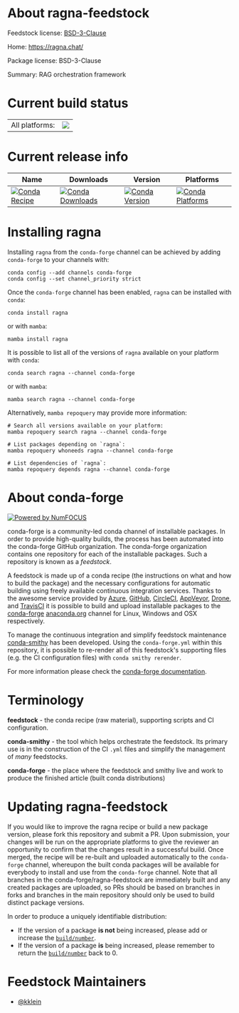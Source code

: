 About ragna-feedstock
=====================

Feedstock license: [BSD-3-Clause](https://github.com/conda-forge/ragna-feedstock/blob/main/LICENSE.txt)

Home: https://ragna.chat/

Package license: BSD-3-Clause

Summary: RAG orchestration framework

Current build status
====================


<table><tr><td>All platforms:</td>
    <td>
      <a href="https://dev.azure.com/conda-forge/feedstock-builds/_build/latest?definitionId=22217&branchName=main">
        <img src="https://dev.azure.com/conda-forge/feedstock-builds/_apis/build/status/ragna-feedstock?branchName=main">
      </a>
    </td>
  </tr>
</table>

Current release info
====================

| Name | Downloads | Version | Platforms |
| --- | --- | --- | --- |
| [![Conda Recipe](https://img.shields.io/badge/recipe-ragna-green.svg)](https://anaconda.org/conda-forge/ragna) | [![Conda Downloads](https://img.shields.io/conda/dn/conda-forge/ragna.svg)](https://anaconda.org/conda-forge/ragna) | [![Conda Version](https://img.shields.io/conda/vn/conda-forge/ragna.svg)](https://anaconda.org/conda-forge/ragna) | [![Conda Platforms](https://img.shields.io/conda/pn/conda-forge/ragna.svg)](https://anaconda.org/conda-forge/ragna) |

Installing ragna
================

Installing `ragna` from the `conda-forge` channel can be achieved by adding `conda-forge` to your channels with:

```
conda config --add channels conda-forge
conda config --set channel_priority strict
```

Once the `conda-forge` channel has been enabled, `ragna` can be installed with `conda`:

```
conda install ragna
```

or with `mamba`:

```
mamba install ragna
```

It is possible to list all of the versions of `ragna` available on your platform with `conda`:

```
conda search ragna --channel conda-forge
```

or with `mamba`:

```
mamba search ragna --channel conda-forge
```

Alternatively, `mamba repoquery` may provide more information:

```
# Search all versions available on your platform:
mamba repoquery search ragna --channel conda-forge

# List packages depending on `ragna`:
mamba repoquery whoneeds ragna --channel conda-forge

# List dependencies of `ragna`:
mamba repoquery depends ragna --channel conda-forge
```


About conda-forge
=================

[![Powered by
NumFOCUS](https://img.shields.io/badge/powered%20by-NumFOCUS-orange.svg?style=flat&colorA=E1523D&colorB=007D8A)](https://numfocus.org)

conda-forge is a community-led conda channel of installable packages.
In order to provide high-quality builds, the process has been automated into the
conda-forge GitHub organization. The conda-forge organization contains one repository
for each of the installable packages. Such a repository is known as a *feedstock*.

A feedstock is made up of a conda recipe (the instructions on what and how to build
the package) and the necessary configurations for automatic building using freely
available continuous integration services. Thanks to the awesome service provided by
[Azure](https://azure.microsoft.com/en-us/services/devops/), [GitHub](https://github.com/),
[CircleCI](https://circleci.com/), [AppVeyor](https://www.appveyor.com/),
[Drone](https://cloud.drone.io/welcome), and [TravisCI](https://travis-ci.com/)
it is possible to build and upload installable packages to the
[conda-forge](https://anaconda.org/conda-forge) [anaconda.org](https://anaconda.org/)
channel for Linux, Windows and OSX respectively.

To manage the continuous integration and simplify feedstock maintenance
[conda-smithy](https://github.com/conda-forge/conda-smithy) has been developed.
Using the ``conda-forge.yml`` within this repository, it is possible to re-render all of
this feedstock's supporting files (e.g. the CI configuration files) with ``conda smithy rerender``.

For more information please check the [conda-forge documentation](https://conda-forge.org/docs/).

Terminology
===========

**feedstock** - the conda recipe (raw material), supporting scripts and CI configuration.

**conda-smithy** - the tool which helps orchestrate the feedstock.
                   Its primary use is in the construction of the CI ``.yml`` files
                   and simplify the management of *many* feedstocks.

**conda-forge** - the place where the feedstock and smithy live and work to
                  produce the finished article (built conda distributions)


Updating ragna-feedstock
========================

If you would like to improve the ragna recipe or build a new
package version, please fork this repository and submit a PR. Upon submission,
your changes will be run on the appropriate platforms to give the reviewer an
opportunity to confirm that the changes result in a successful build. Once
merged, the recipe will be re-built and uploaded automatically to the
`conda-forge` channel, whereupon the built conda packages will be available for
everybody to install and use from the `conda-forge` channel.
Note that all branches in the conda-forge/ragna-feedstock are
immediately built and any created packages are uploaded, so PRs should be based
on branches in forks and branches in the main repository should only be used to
build distinct package versions.

In order to produce a uniquely identifiable distribution:
 * If the version of a package **is not** being increased, please add or increase
   the [``build/number``](https://docs.conda.io/projects/conda-build/en/latest/resources/define-metadata.html#build-number-and-string).
 * If the version of a package **is** being increased, please remember to return
   the [``build/number``](https://docs.conda.io/projects/conda-build/en/latest/resources/define-metadata.html#build-number-and-string)
   back to 0.

Feedstock Maintainers
=====================

* [@kklein](https://github.com/kklein/)

